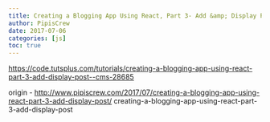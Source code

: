 ```yaml
---
title: Creating a Blogging App Using React, Part 3- Add &amp; Display Post
author: PipisCrew
date: 2017-07-06
categories: [js]
toc: true
---
```


https://code.tutsplus.com/tutorials/creating-a-blogging-app-using-react-part-3-add-display-post--cms-28685

origin - http://www.pipiscrew.com/2017/07/creating-a-blogging-app-using-react-part-3-add-display-post/ creating-a-blogging-app-using-react-part-3-add-display-post